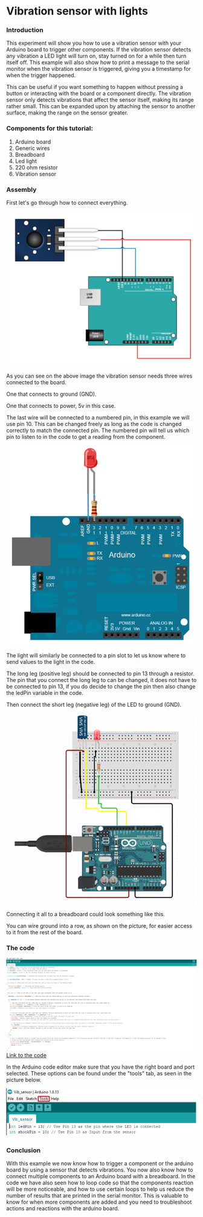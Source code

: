 # Vibration sensor with lights

### Introduction
This experiment will show you how to use a vibration sensor with your Arduino board to trigger other components. If the vibration sensor detects any vibration a LED light will turn on, stay turned on for a while then turn itself off. This example will also show how to print a message to the serial monitor when the vibration sensor is triggered, giving you a timestamp for when the trigger happened.

This can be useful if you want something to happen without pressing a button or interacting with the board or a component directly. The vibration sensor only detects vibrations that affect the sensor itself, making its range rather small. This can be expanded upon by attaching the sensor to another surface, making the range on the sensor greater.

### Components for this tutorial:
1. Arduino board
2. Generic wires
3. Breadboard
4. Led light
5. 220 ohm resistor
6. Vibration sensor

### Assembly
First let's go through how to connect everything.

![Vibration sensor](img/VibSensorimg.png)

As you can see on the above image the vibration sensor needs three wires connected to the board.

One that connects to ground (GND).

One that connects to power, 5v in this case.

The last wire will be connected to a numbered pin, in this example we will use pin 10. This can be changed freely as long as the code is changed correctly to match the connected pin. The numbered pin will tell us which pin to listen to in the code to get a reading from the component.

![LED light](img/LEDlight.png)

The light will similarly be connected to a pin slot to let us know where to send values to the light in the code.

The long leg (positive leg) should be connected to pin 13 through a resistor. The pin that you connect the long leg to can be changed, it does not have to be connected to pin 13, if you do decide to change the pin then also change the ledPin variable in the code.

Then connect the short leg (negative leg) of the LED to ground (GND).

![Complete board](img/ArduinoBoard.png)

Connecting it all to a breadboard could look something like this.

You can wire ground into a row, as shown on the picture, for easier access to it from the rest of the board.

### The code
![Code img](img/FullCode.png)
[Link to the code](https://create.arduino.cc/editor/BenjaminD/4699d7c2-6dfc-4504-aba7-bfad5d94bc89/preview)

In the Arduino code editor make sure that you have the right board and port selected. These options can be found under the "tools" tab, as seen in the picture below.

![Settings instructions](img/Instructions.png)

### Conclusion
With this example we now know how to trigger a component or the arduino board by using a sensor that detects vibrations. You now also know how to connect multiple components to an Arduino board with a breadboard. In the code we have also seen how to loop code so that the components reaction will be more noticeable, and how to use certain loops to help us reduce the number of results that are printed in the serial monitor. This is valuable to know for when more components are added and you need to troubleshoot actions and reactions with the arduino board.
